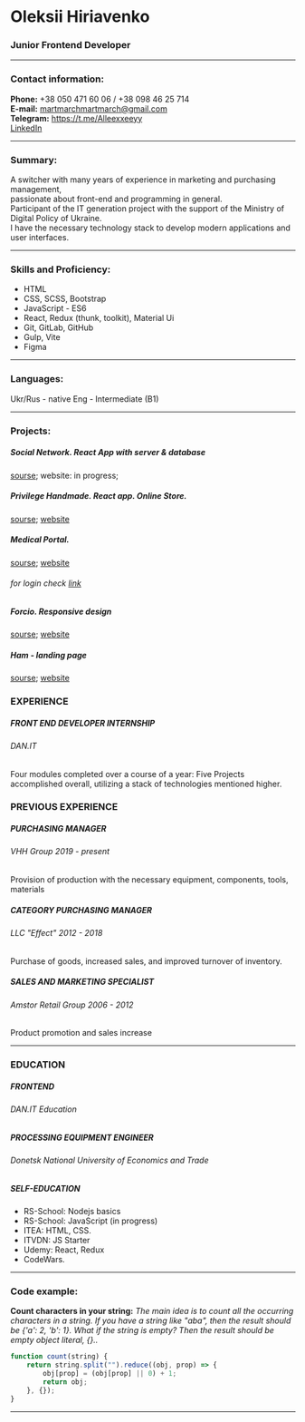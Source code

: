 # Oleksii Hiriavenko

### Junior Frontend Developer

---

### Contact information:

**Phone:** +38 050 471 60 06 / +38 098 46 25 714<br>
**E-mail:** martmarchmartmarch@gmail.com<br>
**Telegram:** https://t.me/Alleexxeeyy<br>
[LinkedIn](https://www.linkedin.com/in/oleksii-hiriavenko//)<br>

---

### Summary:

A switcher with many years of experience in marketing and purchasing management,<br>
passionate about front-end and programming in general.<br>
Participant of the IT generation project with the support of the Ministry of Digital Policy of Ukraine.<br>
I have the necessary technology stack to develop modern applications and user interfaces.<br>

---

### Skills and Proficiency:

-   HTML
-   CSS, SCSS, Bootstrap
-   JavaScript - ES6
-   React, Redux (thunk, toolkit), Material Ui
-   Git, GitLab, GitHub
-   Gulp, Vite
-   Figma

---

### Languages:

Ukr/Rus - native
Eng - Intermediate (B1)

---

### Projects:

##### Social Network. React App with server & database

[sourse](https://github.com/AlexHiriavenko/social-network); website: in progress;

##### Privilege Handmade. React app. Online Store.

[sourse](https://github.com/AlexHiriavenko/onlineStore-HandMade); [website](https://monumental-buttercream-9eb92c.netlify.app/)

##### Medical Portal.

[sourse](https://github.com/AlexHiriavenko/MedicalPortal-JS-Bstrap-Auth); [website](https://starlit-puppy-06210c.netlify.app/)

###### for login check [link](https://github.com/AlexHiriavenko/MedicalPortal-JS-Bstrap-Auth/blob/main/How.Run.Project.md)

##### Forcio. Responsive design

[sourse](https://github.com/AlexHiriavenko/Forkio-responsive-gulp); [website](https://alexhiriavenko.github.io/Forkio-responsive-gulp/)

##### Ham - landing page

[sourse](https://gitlab.com/ma_rch/step-project-ham); [website](https://courageous-donut-e536e9.netlify.app/)

### EXPERIENCE

##### FRONT END DEVELOPER INTERNSHIP

###### DAN.IT

Four modules completed over a course of a year:
Five Projects accomplished overall, utilizing a stack of
technologies mentioned higher.

### PREVIOUS EXPERIENCE

##### PURCHASING MANAGER

###### VHH Group 2019 - present

Provision of production with the necessary equipment, components, tools, materials

##### CATEGORY PURCHASING MANAGER

###### LLC "Effect" 2012 - 2018

Purchase of goods, increased sales, and improved turnover of inventory.

##### SALES AND MARKETING SPECIALIST

###### Amstor Retail Group 2006 - 2012

Product promotion and sales increase

---

### EDUCATION

##### FRONTEND

###### DAN.IT Education

##### PROCESSING EQUIPMENT ENGINEER

###### Donetsk National University of Economics and Trade

##### SELF-EDUCATION

-   RS-School: Nodejs basics
-   RS-School: JavaScript (in progress)
-   ITEA: HTML, CSS.
-   ITVDN: JS Starter
-   Udemy: React, Redux
-   CodeWars.

---

### Code example:

**Count characters in your string:**
_The main idea is to count all the occurring characters in a string. If you have a string like "aba", then the result should be {'a': 2, 'b': 1}.
What if the string is empty? Then the result should be empty object literal, {}.._

```javascript
function count(string) {
    return string.split("").reduce((obj, prop) => {
        obj[prop] = (obj[prop] || 0) + 1;
        return obj;
    }, {});
}
```

---
